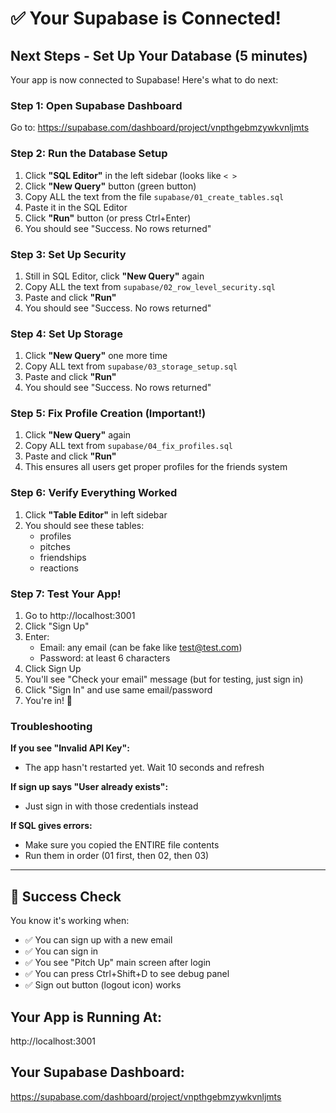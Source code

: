 # ✅ Your Supabase is Connected! 

## Next Steps - Set Up Your Database (5 minutes)

Your app is now connected to Supabase! Here's what to do next:

### Step 1: Open Supabase Dashboard
Go to: https://supabase.com/dashboard/project/vnpthgebmzywkvnljmts

### Step 2: Run the Database Setup
1. Click **"SQL Editor"** in the left sidebar (looks like `< >`
2. Click **"New Query"** button (green button)
3. Copy ALL the text from the file `supabase/01_create_tables.sql`
4. Paste it in the SQL Editor
5. Click **"Run"** button (or press Ctrl+Enter)
6. You should see "Success. No rows returned"

### Step 3: Set Up Security
1. Still in SQL Editor, click **"New Query"** again
2. Copy ALL the text from `supabase/02_row_level_security.sql`
3. Paste and click **"Run"**
4. You should see "Success. No rows returned"

### Step 4: Set Up Storage
1. Click **"New Query"** one more time
2. Copy ALL text from `supabase/03_storage_setup.sql`
3. Paste and click **"Run"**
4. You should see "Success. No rows returned"

### Step 5: Fix Profile Creation (Important!)
1. Click **"New Query"** again
2. Copy ALL text from `supabase/04_fix_profiles.sql`
3. Paste and click **"Run"**
4. This ensures all users get proper profiles for the friends system

### Step 6: Verify Everything Worked
1. Click **"Table Editor"** in left sidebar
2. You should see these tables:
   - profiles
   - pitches
   - friendships
   - reactions

### Step 7: Test Your App!
1. Go to http://localhost:3001
2. Click "Sign Up"
3. Enter:
   - Email: any email (can be fake like test@test.com)
   - Password: at least 6 characters
4. Click Sign Up
5. You'll see "Check your email" message (but for testing, just sign in)
6. Click "Sign In" and use same email/password
7. You're in! 🎉

### Troubleshooting

**If you see "Invalid API Key":**
- The app hasn't restarted yet. Wait 10 seconds and refresh

**If sign up says "User already exists":**
- Just sign in with those credentials instead

**If SQL gives errors:**
- Make sure you copied the ENTIRE file contents
- Run them in order (01 first, then 02, then 03)

---

## 🎊 Success Check

You know it's working when:
- ✅ You can sign up with a new email
- ✅ You can sign in 
- ✅ You see "Pitch Up" main screen after login
- ✅ You can press Ctrl+Shift+D to see debug panel
- ✅ Sign out button (logout icon) works

## Your App is Running At:
http://localhost:3001

## Your Supabase Dashboard:
https://supabase.com/dashboard/project/vnpthgebmzywkvnljmts